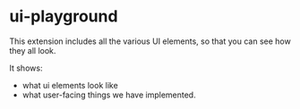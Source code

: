 # ui-playground

This extension includes all the various UI elements, so that you can see how they all look.

It shows:

* what ui elements look like
* what user-facing things we have implemented.
